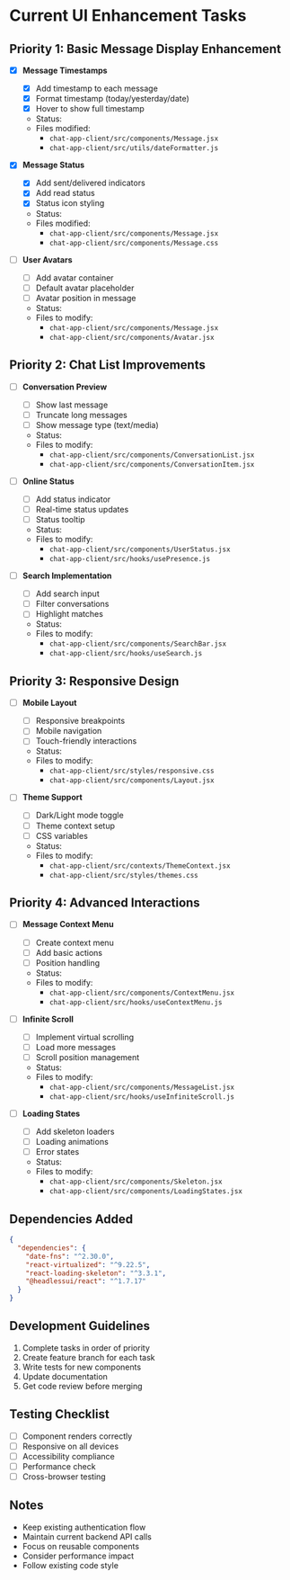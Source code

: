 # Current UI Enhancement Tasks

## Priority 1: Basic Message Display Enhancement
- [x] **Message Timestamps**
  - [x] Add timestamp to each message
  - [x] Format timestamp (today/yesterday/date)
  - [x] Hover to show full timestamp
  - Status: 
  - Files modified: 
    - `chat-app-client/src/components/Message.jsx`
    - `chat-app-client/src/utils/dateFormatter.js`

- [x] **Message Status**
  - [x] Add sent/delivered indicators
  - [x] Add read status
  - [x] Status icon styling
  - Status: 
  - Files modified:
    - `chat-app-client/src/components/Message.jsx`
    - `chat-app-client/src/components/Message.css`

- [ ] **User Avatars**
  - [ ] Add avatar container
  - [ ] Default avatar placeholder
  - [ ] Avatar position in message
  - Status: 
  - Files to modify:
    - `chat-app-client/src/components/Message.jsx`
    - `chat-app-client/src/components/Avatar.jsx`

## Priority 2: Chat List Improvements
- [ ] **Conversation Preview**
  - [ ] Show last message
  - [ ] Truncate long messages
  - [ ] Show message type (text/media)
  - Status: 
  - Files to modify:
    - `chat-app-client/src/components/ConversationList.jsx`
    - `chat-app-client/src/components/ConversationItem.jsx`

- [ ] **Online Status**
  - [ ] Add status indicator
  - [ ] Real-time status updates
  - [ ] Status tooltip
  - Status: 
  - Files to modify:
    - `chat-app-client/src/components/UserStatus.jsx`
    - `chat-app-client/src/hooks/usePresence.js`

- [ ] **Search Implementation**
  - [ ] Add search input
  - [ ] Filter conversations
  - [ ] Highlight matches
  - Status: 
  - Files to modify:
    - `chat-app-client/src/components/SearchBar.jsx`
    - `chat-app-client/src/hooks/useSearch.js`

## Priority 3: Responsive Design
- [ ] **Mobile Layout**
  - [ ] Responsive breakpoints
  - [ ] Mobile navigation
  - [ ] Touch-friendly interactions
  - Status: 
  - Files to modify:
    - `chat-app-client/src/styles/responsive.css`
    - `chat-app-client/src/components/Layout.jsx`

- [ ] **Theme Support**
  - [ ] Dark/Light mode toggle
  - [ ] Theme context setup
  - [ ] CSS variables
  - Status: 
  - Files to modify:
    - `chat-app-client/src/contexts/ThemeContext.jsx`
    - `chat-app-client/src/styles/themes.css`

## Priority 4: Advanced Interactions
- [ ] **Message Context Menu**
  - [ ] Create context menu
  - [ ] Add basic actions
  - [ ] Position handling
  - Status: 
  - Files to modify:
    - `chat-app-client/src/components/ContextMenu.jsx`
    - `chat-app-client/src/hooks/useContextMenu.js`

- [ ] **Infinite Scroll**
  - [ ] Implement virtual scrolling
  - [ ] Load more messages
  - [ ] Scroll position management
  - Status: 
  - Files to modify:
    - `chat-app-client/src/components/MessageList.jsx`
    - `chat-app-client/src/hooks/useInfiniteScroll.js`

- [ ] **Loading States**
  - [ ] Add skeleton loaders
  - [ ] Loading animations
  - [ ] Error states
  - Status: 
  - Files to modify:
    - `chat-app-client/src/components/Skeleton.jsx`
    - `chat-app-client/src/components/LoadingStates.jsx`

## Dependencies Added 
```json
{
  "dependencies": {
    "date-fns": "^2.30.0",
    "react-virtualized": "^9.22.5",
    "react-loading-skeleton": "^3.3.1",
    "@headlessui/react": "^1.7.17"
  }
}
```

## Development Guidelines
1. Complete tasks in order of priority
2. Create feature branch for each task
3. Write tests for new components
4. Update documentation
5. Get code review before merging

## Testing Checklist
- [ ] Component renders correctly
- [ ] Responsive on all devices
- [ ] Accessibility compliance
- [ ] Performance check
- [ ] Cross-browser testing

## Notes
- Keep existing authentication flow
- Maintain current backend API calls
- Focus on reusable components
- Consider performance impact
- Follow existing code style

